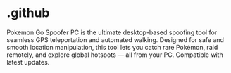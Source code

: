 # .github
Pokemon Go Spoofer PC is the ultimate desktop-based spoofing tool for seamless GPS teleportation and automated walking. Designed for safe and smooth location manipulation, this tool lets you catch rare Pokémon, raid remotely, and explore global hotspots — all from your PC. Compatible with latest updates.
